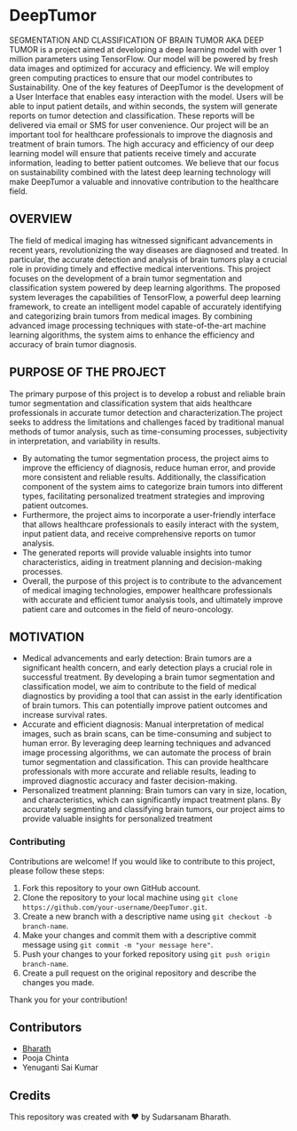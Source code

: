 # DeepTumor
SEGMENTATION AND CLASSIFICATION OF BRAIN TUMOR AKA DEEP TUMOR is a project aimed at developing a deep learning model with over 1 million parameters using TensorFlow. Our model will be powered by fresh data images and optimized for accuracy and efficiency. We will employ green computing practices to ensure that our model contributes to Sustainability. One of the key features of DeepTumor is the development of a User Interface that enables easy interaction with the model. Users will be able to input patient details, and within seconds, the system will generate reports on tumor detection and classification. These reports will be delivered via email or SMS for user convenience. Our project will be an important tool for healthcare professionals to improve the diagnosis and treatment of brain tumors. The high accuracy and efficiency of our deep learning model will ensure that patients receive timely and accurate information, leading to better patient outcomes. We believe that our focus on sustainability combined with the latest deep learning technology will make DeepTumor a valuable and innovative contribution to the healthcare field.

## OVERVIEW
The field of medical imaging has witnessed significant advancements in recent years, revolutionizing the way diseases are diagnosed and treated. In particular, the accurate detection and analysis of brain tumors play a crucial role in providing timely and effective medical interventions. This project focuses on the development of a brain tumor segmentation and classification system powered by deep learning algorithms.
The proposed system leverages the capabilities of TensorFlow, a powerful deep learning framework, to create an intelligent model capable of accurately identifying and categorizing brain tumors from medical images. By combining advanced image processing techniques with state-of-the-art machine learning algorithms, the system aims to enhance the efficiency and accuracy of brain tumor diagnosis.

## PURPOSE OF THE PROJECT
The primary purpose of this project is to develop a robust and reliable brain tumor segmentation and classification system that aids healthcare professionals in accurate tumor detection and characterization.The project seeks to address the limitations and challenges faced by traditional manual methods of tumor analysis, such as time-consuming processes, subjectivity in interpretation, and variability in results. 
- By automating the tumor segmentation process, the project aims to improve the efficiency of diagnosis, reduce human error, and provide more consistent and reliable results. Additionally, the classification component of the system aims to categorize brain tumors into different types, facilitating personalized treatment strategies and improving patient outcomes.
- Furthermore, the project aims to incorporate a user-friendly interface that allows healthcare professionals to easily interact with the system, input patient data, and receive comprehensive reports on tumor analysis.
- The generated reports will provide valuable insights into tumor characteristics, aiding in treatment planning and decision-making processes.
- Overall, the purpose of this project is to contribute to the advancement of medical imaging technologies, empower healthcare professionals with accurate and efficient tumor analysis tools, and ultimately improve patient care and outcomes in the field of neuro-oncology.
 	
## MOTIVATION
- Medical advancements and early detection: Brain tumors are a significant health concern, and early detection plays a crucial role in successful treatment. By developing a brain tumor segmentation and classification model, we aim to contribute to the field of medical diagnostics by providing a tool that can assist in the early identification of brain tumors. This can potentially improve patient outcomes and increase survival rates.
-	Accurate and efficient diagnosis: Manual interpretation of medical images, such as brain scans, can be time-consuming and subject to human error. By leveraging deep learning techniques and advanced image processing algorithms, we can automate the process of brain tumor segmentation and classification. This can provide healthcare professionals with more accurate and reliable results, leading to improved diagnostic accuracy and faster decision-making. 
-	Personalized treatment planning: Brain tumors can vary in size, location, and characteristics, which can significantly impact treatment plans. By accurately segmenting and classifying brain tumors, our project aims to provide valuable insights for personalized treatment 

### Contributing
Contributions are welcome! If you would like to contribute to this project, please follow these steps:

1. Fork this repository to your own GitHub account.
2. Clone the repository to your local machine using `git clone https://github.com/your-username/DeepTumor.git`.
3. Create a new branch with a descriptive name using `git checkout -b branch-name`.
4. Make your changes and commit them with a descriptive commit message using `git commit -m "your message here"`.
5. Push your changes to your forked repository using `git push origin branch-name`.
6. Create a pull request on the original repository and describe the changes you made.

Thank you for your contribution!

## Contributors
- [Bharath](https://github.com/Bharath-tars)
- Pooja Chinta
- Yenuganti Sai Kumar

## Credits
This repository was created with ❤️ by Sudarsanam Bharath.
